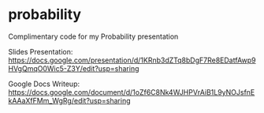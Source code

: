 # probability
Complimentary code for my Probability presentation

Slides Presentation: https://docs.google.com/presentation/d/1KRnb3dZTq8bDgF7Re8EDatfAwp9HVgQmqO0Wic5-Z3Y/edit?usp=sharing

Google Docs Writeup: https://docs.google.com/document/d/1oZf6C8Nk4WJHPVrAiB1L9yNOJsfnEkAAaXfFMm_WgRg/edit?usp=sharing
